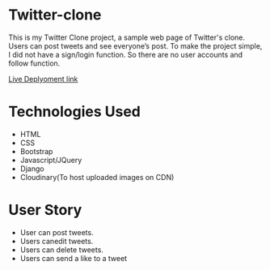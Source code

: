 # Twitter-clone
This is my Twitter Clone project, a sample web page of Twitter's clone. Users can post tweets and see everyone’s post. To make the project simple, I did not have a sign/login function. So there are no user accounts and follow function.

[Live Deplyoment link](https://twitter-clone-project.joezwa44.repl.co/)

# Technologies Used
* HTML
* CSS
* Bootstrap
* Javascript/JQuery
* Django
* Cloudinary(To host uploaded images on CDN)


# User Story
* User can post tweets.
* Users canedit tweets.
* Users can delete tweets.
* Users can send a like to a tweet
